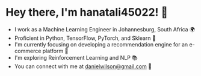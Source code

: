 # Hey there, I'm hanatali45022! 👋

- I work as a Machine Learning Engineer in Johannesburg, South Africa 🌍
- Proficient in Python, TensorFlow, PyTorch, and Sklearn 🔧
- I'm currently focusing on developing a recommendation engine for an e-commerce platform 🔭
- I'm exploring Reinforcement Learning and NLP 📚
- You can connect with me at danielwilson@gmail.com 📨
